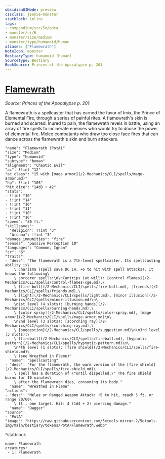 ```yaml
---
obsidianUIMode: preview
cssclass: json5e-monster
statblock: inline
tags:
- compendium/src/5e/pota
- monster/cr/6
- monster/size/medium
- monster/type/humanoid/human
aliases: ["Flamewrath"]
NoteIcon: monster
BestiaryType: humanoid (human)
SourceType: Bestiary
BookSource: Princes of the Apocalypse p. 201
---
```

# [Flamewrath](2-Mechanics\CLI\bestiary\humanoid/flamewrath-pota.md)
*Source: Princes of the Apocalypse p. 201*  

A flamewrath is a spellcaster that has earned the favor of Imix, the Prince of Elemental Fire, through a series of painful rites. A flamewrath's skin is burned and scarred. Inured to pain, the flamewrath revels in battle, using an array of fire spells to incinerate enemies who would try to douse the power of elemental fire. Melee combatants who draw too close face fires that can dance across the flamewrath's skin and burn attackers.

```statblock
"name": "Flamewrath (PotA)"
"size": "Medium"
"type": "humanoid"
"subtype": "human"
"alignment": "Chaotic Evil"
"ac": !!int "12"
"ac_class": "15 with [mage armor](/2-Mechanics/CLI/spells/mage-armor.md)"
"hp": !!int "105"
"hit_dice": "14d8 + 42"
"stats":
- !!int "10"
- !!int "14"
- !!int "16"
- !!int "11"
- !!int "10"
- !!int "16"
"speed": "30 ft."
"skillsaves":
  "Religion": !!int "3"
  "Arcana": !!int "3"
"damage_immunities": "fire"
"senses": "passive Perception 10"
"languages": "Common, Ignan"
"cr": "6"
"traits":
- "desc": "The flamewrath is a 7th-level spellcaster. Its spellcasting ability is\
    \ Charisma (spell save DC 14, +6 to hit with spell attacks). It knows the following\
    \ sorcerer spells:\n\nCantrips (at will): [control flames](/2-Mechanics/CLI/spells/control-flames-xge.md),\
    \ [fire bolt](/2-Mechanics/CLI/spells/fire-bolt.md), [friends](/2-Mechanics/CLI/spells/friends.md),\
    \ [light](/2-Mechanics/CLI/spells/light.md), [minor illusion](/2-Mechanics/CLI/spells/minor-illusion.md)\n\
    \n1st level (4 slots): [burning hands](/2-Mechanics/CLI/spells/burning-hands.md),\
    \ [color spray](/2-Mechanics/CLI/spells/color-spray.md), [mage armor](/2-Mechanics/CLI/spells/mage-armor.md)\n\
    \n2nd level (3 slots): [scorching ray](/2-Mechanics/CLI/spells/scorching-ray.md),\
    \ [suggestion](/2-Mechanics/CLI/spells/suggestion.md)\n\n3rd level (3 slots):\
    \ [fireball](/2-Mechanics/CLI/spells/fireball.md), [hypnotic pattern](/2-Mechanics/CLI/spells/hypnotic-pattern.md)\n\
    \n4th level (1 slots): [fire shield](/2-Mechanics/CLI/spells/fire-shield.md)\
    \ (see Wreathed in Flame)"
  "name": "Spellcasting"
- "desc": "For the flamewrath, the warm version of the [fire shield](/2-Mechanics/CLI/spells/fire-shield.md)\
    \ spell has a duration of \"until dispelled.\" The fire shield burns for 10 minutes\
    \ after the flamewrath dies, consuming its body."
  "name": "Wreathed in Flame"
"actions":
- "desc": "Melee or Ranged Weapon Attack: +5 to hit, reach 5 ft. or range 20/60\
    \ ft., one target. Hit: 4 (1d4 + 2) piercing damage."
  "name": "Dagger"
"source":
- "PotA"
"image": "https://raw.githubusercontent.com/5etools-mirror-2/5etools-img/main/bestiary/tokens/PotA/Flamewrath.webp"
```
^statblock

```encounter-table
name: Flamewrath
creatures:
 - 1: Flamewrath
```